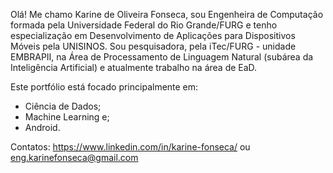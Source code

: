 Olá! Me chamo Karine de Oliveira Fonseca, sou Engenheira de Computação formada pela Universidade Federal do Rio Grande/FURG e tenho especialização em Desenvolvimento de Aplicações para Dispositivos Móveis pela UNISINOS. 
Sou pesquisadora, pela iTec/FURG - unidade EMBRAPII, na Área de Processamento de Linguagem Natural (subárea da Inteligência Artificial) e atualmente trabalho na área de EaD.

Este portfólio está focado principalmente em:

- Ciência de Dados;
- Machine Learning e;
- Android.

Contatos: https://www.linkedin.com/in/karine-fonseca/ ou eng.karinefonseca@gmail.com

<!---
karinefonseca/karinefonseca is a ✨ special ✨ repository because its `README.md` (this file) appears on your GitHub profile.
You can click the Preview link to take a look at your changes.
--->

